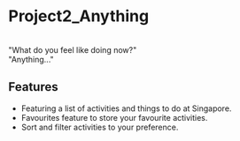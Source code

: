 # Project2_Anything


<br>"What do you feel like doing now?" 
<br>"Anything..."
<br>
## Features
- Featuring a list of activities and things to do at Singapore. 
- Favourites feature to store your favourite activities.
- Sort and filter activities to your preference. 
